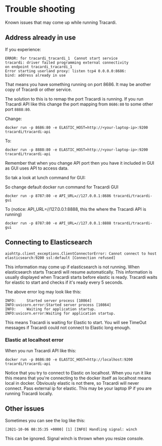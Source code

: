 # Trouble shooting

Known issues that may come up while running Tracardi.

## Address already in use

If you experience:

```
ERROR: for tracardi_tracardi_1  Cannot start service 
tracardi: driver failed programming external connectivity 
on endpoint tracardi_tracardi_1 
Error starting userland proxy: listen tcp4 0.0.0.0:8686: 
bind: address already in use
``` 

That means you have something running on port 8686. It may be another copy of Tracardi or other service.

The solution to this is to remap the port Tracardi is running. If you run Tracardi API like this change 
the port mapping from `8686:80` to some other port `8888:80`.

Change:

```
docker run -p 8686:80 -e ELASTIC_HOST=http://<your-laptop-ip>:9200 tracardi/tracardi-api
```

To: 

```
docker run -p 8888:80 -e ELASTIC_HOST=http://<your-laptop-ip>:9200 tracardi/tracardi-api
```

Remember that when you change API port then you have it included in GUI as GUI uses API to access data. 

So tak a look at lunch command for GUI:

So change default docker run command for Tracardi GUI

```
docker run -p 8787:80 -e API_URL=//127.0.0.1:8686 tracardi/tracardi-gui
```

To (notice: API_URL=//127.0.0.1:8888, this the where the Tracardi API is running)

```
docker run -p 8787:80 -e API_URL=//127.0.0.1:8888 tracardi/tracardi-gui
```

## Connecting to Elasticsearch

```
aiohttp.client_exceptions.ClientConnectorError: Cannot connect to host elasticsearch:9200 ssl:default [Connection refused]
```

This information may come up if elasticsearch is not running. When elasticsearch 
starts Tracardi will resume automatically. This information is usually displayed 
when Tracardi starts before elastic is ready. Tracardi waits for elastic to start and checks
if it's ready every 5 seconds.

The above error log may look like this:

```
INFO:     Started server process [10864]
INFO:uvicorn.error:Started server process [10864]
INFO:     Waiting for application startup.
INFO:uvicorn.error:Waiting for application startup.
```

This means Tracardi is waiting for Elastic to start. You will see TimeOut messages if Tracardi could not connect to Elastic 
long enough.

### Elastic at localhost error


When you run Tracardi API like this:

```
docker run -p 8686:80 -e ELASTIC_HOST=http://localhost:9200 tracardi/tracardi-api
```

Notice that you try to connect to Elastic on localhost. When you run it like this means that you're connecting to
the docker itself as localhost means local in docker. Obviously elastic is not there, so Tracardi will never connect. 
Pass external ip for elastic. This may be your laptop IP if you are running Tracardi locally. 

## Other issues

Sometimes you can see the log like this:

```
[2021-10-06 08:35:35 +0000] [1] [INFO] Handling signal: winch
```

This can be ignored. Signal winch is thrown when you resize console. 

